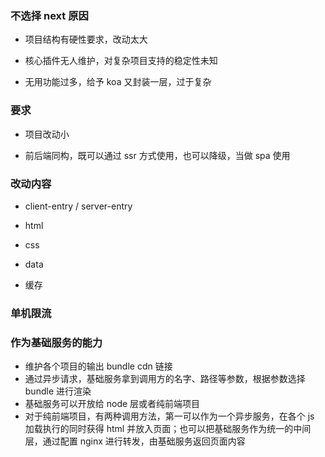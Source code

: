 ### 不选择 next 原因

- 项目结构有硬性要求，改动太大

- 核心插件无人维护，对复杂项目支持的稳定性未知

- 无用功能过多，给予 koa 又封装一层，过于复杂

### 要求

- 项目改动小

- 前后端同构，既可以通过 ssr 方式使用，也可以降级，当做 spa 使用

### 改动内容

- client-entry / server-entry

- html

- css

- data

- 缓存

### 单机限流

### 作为基础服务的能力

 - 维护各个项目的输出 bundle cdn 链接
 - 通过异步请求，基础服务拿到调用方的名字、路径等参数，根据参数选择 bundle 进行渲染
 - 基础服务可以开放给 node 层或者纯前端项目
 - 对于纯前端项目，有两种调用方法，第一可以作为一个异步服务，在各个 js 加载执行的同时获得 html 并放入页面；也可以把基础服务作为统一的中间层，通过配置 nginx 进行转发，由基础服务返回页面内容
